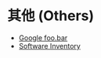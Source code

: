 # 其他 (Others)

- [Google foo.bar](others/google_foo_bar.md)
- [Software Inventory](others/software.md)
